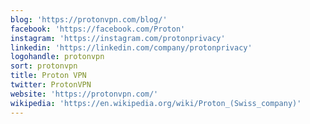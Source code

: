 ```yaml
---
blog: 'https://protonvpn.com/blog/'
facebook: 'https://facebook.com/Proton'
instagram: 'https://instagram.com/protonprivacy'
linkedin: 'https://linkedin.com/company/protonprivacy'
logohandle: protonvpn
sort: protonvpn
title: Proton VPN
twitter: ProtonVPN
website: 'https://protonvpn.com/'
wikipedia: 'https://en.wikipedia.org/wiki/Proton_(Swiss_company)'
---
```

